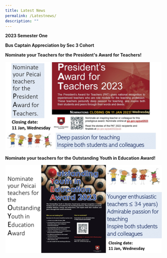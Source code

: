 ```yaml
---
title: Latest News
permalink: /Latestnews/
description: ""
---
```

**2023 Semester One**

<b>Bus Captain Appreciation by Sec 3 Cohort</b>








<B>Nominate your Teachers for the President's Award for Teachers! </B>

![](/images/Slide1%20copy.jpg)

<B>Nominate your teachers for the Outstanding Youth in Education Award! </B>

![](/images/Slide2%20copy.jpg)